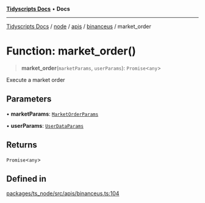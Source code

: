 [**Tidyscripts Docs**](../../../../../../../README.md) • **Docs**

***

[Tidyscripts Docs](../../../../../../../globals.md) / [node](../../../../../README.md) / [apis](../../../README.md) / [binanceus](../README.md) / market\_order

# Function: market\_order()

> **market\_order**(`marketParams`, `userParams`): `Promise`\<`any`\>

Execute a market order

## Parameters

• **marketParams**: [`MarketOrderParams`](../interfaces/MarketOrderParams.md)

• **userParams**: [`UserDataParams`](../type-aliases/UserDataParams.md)

## Returns

`Promise`\<`any`\>

## Defined in

[packages/ts\_node/src/apis/binanceus.ts:104](https://github.com/sheunaluko/tidyscripts/blob/master/packages/ts_node/src/apis/binanceus.ts#L104)
